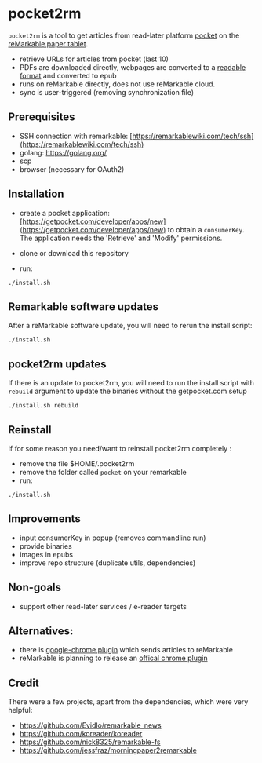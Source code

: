 # pocket2rm
`pocket2rm` is a tool to get articles from read-later platform [pocket](https://app.getpocket.com/) on the [reMarkable paper tablet](https://remarkable.com/). 

- retrieve URLs for articles from pocket (last 10)
- PDFs are downloaded directly, webpages are converted to a [readable format](https://github.com/go-shiori/go-readability) and converted to epub
- runs on reMarkable directly, does not use reMarkable cloud.
- sync is user-triggered (removing synchronization file)

## Prerequisites
- SSH connection with remarkable: [https://remarkablewiki.com/tech/ssh](https://remarkablewiki.com/tech/ssh)
- golang: https://golang.org/
- scp
- browser (necessary for OAuth2)

## Installation
- create a pocket application: [https://getpocket.com/developer/apps/new](https://getpocket.com/developer/apps/new) to obtain a `consumerKey`. The application needs the 'Retrieve' and 'Modify' permissions.

- clone or download this repository
- run:

```
./install.sh
```

## Remarkable software updates
After a reMarkable software update, you will need to rerun the install script:

```
./install.sh
```

## pocket2rm updates
If there is an update to pocket2rm, you will need to run the install script with `rebuild` argument to update the binaries
without the getpocket.com setup

```
./install.sh rebuild
```

## Reinstall

If for some reason you need/want to reinstall pocket2rm completely :

- remove the file $HOME/.pocket2rm
- remove the folder called `pocket` on your remarkable
- run:

```
./install.sh
```

## Improvements
- input consumerKey in popup (removes commandline run)
- provide binaries
- images in epubs
- improve repo structure (duplicate utils, dependencies)

## Non-goals
- support other read-later services / e-reader targets

## Alternatives:
- there is [google-chrome plugin](https://chrome.google.com/webstore/detail/send-to-remarkable/mcfkooagiaelmfpkgegmbobdcpcbdbgh) which sends articles to reMarkable
- reMarkable is planning to release an [offical chrome plugin](https://support.remarkable.com/hc/en-us/articles/360006830977-Read-on-reMarkable-Google-Chrome-plug-in)

## Credit
There were a few projects, apart from the dependencies, which were very helpful:
- https://github.com/Evidlo/remarkable_news
- https://github.com/koreader/koreader
- https://github.com/nick8325/remarkable-fs
- https://github.com/jessfraz/morningpaper2remarkable
